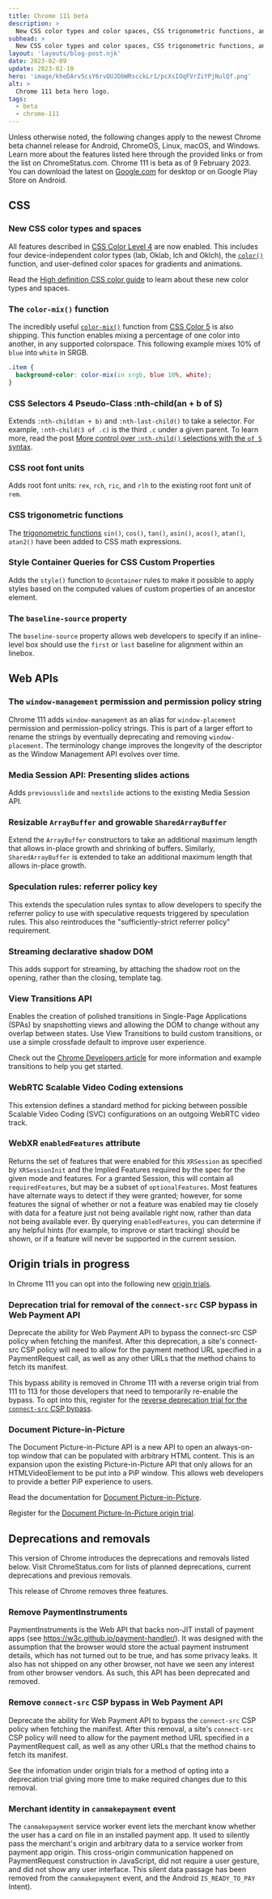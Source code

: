 ```yaml
---
title: Chrome 111 beta
description: > 
  New CSS color types and color spaces, CSS trigonometric functions, and the View Transitions API.
subhead: >
  New CSS color types and color spaces, CSS trigonometric functions, and the View Transitions API.
layout: 'layouts/blog-post.njk'
date: 2023-02-09
update: 2023-02-10
hero: 'image/kheDArv5csY6rvQUJDbWRscckLr1/pcXsIOqFVrZiYPjNulQf.png'
alt: >
  Chrome 111 beta hero logo.
tags:
  - beta
  - chrome-111
---
```


Unless otherwise noted, the following changes apply to the newest Chrome beta channel release for Android, ChromeOS, Linux, macOS, and Windows. Learn more about the features listed here through the provided links or from the list on ChromeStatus.com. Chrome 111 is beta as of 9 February 2023. You can download the latest on [Google.com](https://www.google.com/chrome/beta/) for desktop or on Google Play Store on Android.

## CSS

### New CSS color types and spaces

All features described in [CSS Color Level 4](https://www.w3.org/TR/css-color-4/) are now enabled. This includes four device-independent color types (lab, Oklab, lch and Oklch), the [`color()`](https://developer.mozilla.org/docs/Web/CSS/color_value/color) function, and user-defined color spaces for gradients and animations. 

Read the [High definition CSS color guide](/articles/high-definition-css-color-guide/) to learn about these new color types and spaces.

### The `color-mix()` function

The incredibly useful [`color-mix()`](/blog/css-color-mix/) function from [CSS Color 5](https://www.w3.org/TR/css-color-5/#color-mix) is also shipping. This function enables mixing a percentage of one color into another, in any supported colorspace. This following example mixes 10% of `blue` into `white` in SRGB.

```css
.item {
  background-color: color-mix(in srgb, blue 10%, white);
}
```

### CSS Selectors 4 Pseudo-Class :nth-child(an + b of S)

Extends `:nth-child(an + b)` and `:nth-last-child()` to take a selector. For example, `:nth-child(3 of .c)` is the third `.c` under a given parent. To learn more, read the post [More control over `:nth-child()` selections with the `of S` syntax](/en/articles/css-nth-child-of-s/).

### CSS root font units

Adds root font units:  `rex`, `rch`, `ric`, and `rlh` to the existing root font unit of `rem`.

### CSS trigonometric functions

The [trigonometric functions](https://developer.mozilla.org/docs/Web/CSS/CSS_Functions#trigonometric_functions) `sin()`, `cos()`, `tan()`, `asin()`, `acos()`, `atan()`, `atan2()` have been added to CSS math expressions. 

### Style Container Queries for CSS Custom Properties

Adds the `style()` function to `@container` rules to make it possible to apply styles based on the computed values of custom properties of an ancestor element. 

### The `baseline-source` property

The `baseline-source` property allows web developers to specify if an inline-level box should use the `first` or `last` baseline for alignment within an linebox.

## Web APIs

### The `window-management` permission and permission policy string

Chrome 111 adds `window-management` as an alias for `window-placement` permission and permission-policy strings. This is part of a larger effort to rename the strings by eventually deprecating and removing `window-placement`. The terminology change improves the longevity of the descriptor as the Window Management API evolves over time. 

### Media Session API: Presenting slides actions

Adds `previousslide` and `nextslide` actions to the existing Media Session API. 

### Resizable `ArrayBuffer` and growable `SharedArrayBuffer`

Extend the `ArrayBuffer` constructors to take an additional maximum length that allows in-place growth and shrinking of buffers. Similarly, `SharedArrayBuffer` is extended to take an additional maximum length that allows in-place growth. 

### Speculation rules: referrer policy key

This extends the speculation rules syntax to allow developers to specify the referrer policy to use with speculative requests triggered by speculation rules. This also reintroduces the "sufficiently-strict referrer policy" requirement.

### Streaming declarative shadow DOM

This adds support for streaming, by attaching the shadow root on the opening, rather than the closing, template tag.

### View Transitions API

Enables the creation of polished transitions in Single-Page Applications (SPAs) by snapshotting views and allowing the DOM to change without any overlap between states. Use View Transitions to build custom transitions, or use a simple crossfade default to improve user experience.

Check out the [Chrome Developers article](/docs/web-platform/view-transitions/) for more information and example transitions to help you get started. 

### WebRTC Scalable Video Coding extensions

This extension defines a standard method for picking between possible Scalable Video Coding (SVC) configurations on an outgoing WebRTC video track.

### WebXR `enabledFeatures` attribute

Returns the set of features that were enabled for this `XRSession` as specified by `XRSessionInit` and the Implied Features required by the spec for the given mode and features. For a granted Session, this will contain all `requiredFeatures`, but may be a subset of `optionalFeatures`. Most features have alternate ways to detect if they were granted; however, for some features the signal of whether or not a feature was enabled may tie closely with data for a feature just not being available right now, rather than data not being available ever. By querying `enabledFeatures`, you can determine if any helpful hints (for example, to improve or start tracking) should be shown, or if a feature will never be supported in the current session. 


## Origin trials in progress

In Chrome 111 you can opt into the following new [origin trials](/docs/web-platform/origin-trials/). 

### Deprecation trial for removal of the `connect-src` CSP bypass in Web Payment API

Deprecate the ability for Web Payment API to bypass the connect-src CSP policy when fetching the manifest. After this deprecation, a site's connect-src CSP policy will need to allow for the payment method URL specified in a PaymentRequest call, as well as any other URLs that the method chains to fetch its manifest. 

This bypass ability is removed in Chrome 111 with a reverse origin trial from 111 to 113 for those developers that need to temporarily re-enable the bypass. To opt into this, register for the [reverse deprecation trial for the `connect-src` CSP bypass](/origintrials/#/register_trial/3804415785221226497).

### Document Picture-in-Picture

The Document Picture-in-Picture API is a new API to open an always-on-top window that can be populated with arbitrary HTML content. This is an expansion upon the existing Picture-in-Picture API that only allows for an HTMLVideoElement to be put into a PiP window. This allows web developers to provide a better PiP experience to users.

Read the documentation for [Document Picture-in-Picture](/docs/web-platform/document-picture-in-picture/).

Register for the [Document Picture-In-Picture origin trial](/origintrials/#/register_trial/1885882343961395201).

## Deprecations and removals

This version of Chrome introduces the deprecations and removals listed below. Visit ChromeStatus.com for lists of planned deprecations, current deprecations and previous removals.

This release of Chrome removes three features.

### Remove PaymentInstruments

PaymentInstruments is the Web API that backs non-JIT install of payment apps (see https://w3c.github.io/payment-handler/). It was designed with the assumption that the browser would store the actual payment instrument details, which has not turned out to be true, and has some privacy leaks. It also has not shipped on any other browser, not have we seen any interest from other browser vendors. As such, this API has been deprecated and removed.

### Remove `connect-src` CSP bypass in Web Payment API

Deprecate the ability for Web Payment API to bypass the `connect-src` CSP policy when fetching the manifest. After this removal, a site's `connect-src` CSP policy will need to allow for the payment method URL specified in a PaymentRequest call, as well as any other URLs that the method chains to fetch its manifest.

See the infomation under origin trials for a method of opting into a deprecation trial giving more time to make required changes due to this removal.

### Merchant identity in `canmakepayment` event

The `canmakepayment` service worker event lets the merchant know whether the user has a card on file in an installed payment app. It used to silently pass the merchant's origin and arbitrary data to a service worker from payment app origin. This cross-origin communication happened on PaymentRequest construction in JavaScript, did not require a user gesture, and did not show any user interface. This silent data passage has been removed from the `canmakepayment` event, and the Android `IS_READY_TO_PAY` Intent).
